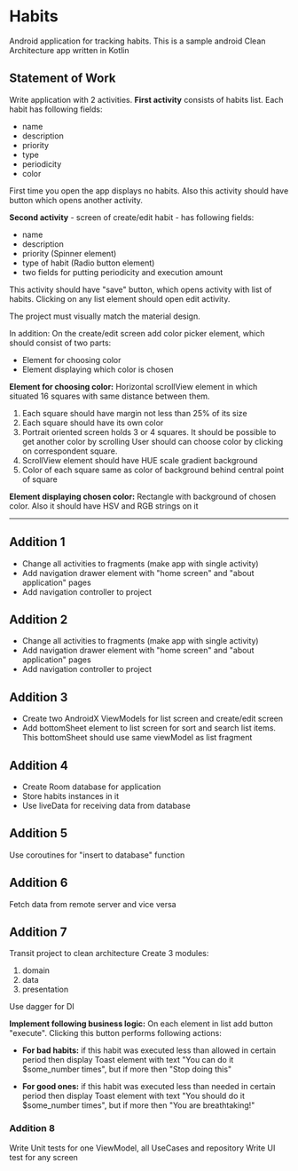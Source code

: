 # Habits
Android application for tracking habits. 
This is a sample android Clean Architecture app written in Kotlin

## Statement of Work
Write application with 2 activities.
**First activity** consists of habits list. Each habit has following fields:

* name
* description
* priority
* type
* periodicity
* color

First time you open the app displays no habits. Also this activity should have button which opens another activity.

**Second activity** - screen of create/edit habit - has following fields:

* name
* description
* priority (Spinner element)
* type of habit (Radio button element)
* two fields for putting periodicity and execution amount

This activity should have "save" button, which opens activity with list of habits. Clicking on any list element should open edit activity.

The project must visually match the material design.
 
In addition:
On the create/edit screen add color picker element, which should consist of two parts:

* Element for choosing color
* Element displaying which color is chosen

**Element for choosing color:**
Horizontal scrollView element in which situated 16 squares with same distance between them.

1. Each square should have margin not less than 25% of its size
2. Each square should have its own color
3. Portrait oriented screen holds 3 or 4 squares. It should be possible to get another color by scrolling
User should can choose color by clicking on correspondent square.
4. ScrollView element should have HUE scale gradient background
5. Color of each square same as color of background behind central point of square

**Element displaying chosen color:**
Rectangle with background of chosen color. Also it should have HSV and RGB strings on it

***

## Addition 1
* Change all activities to fragments (make app with single activity)
* Add navigation drawer element with "home screen" and "about application" pages
* Add navigation controller to project

## Addition 2
* Change all activities to fragments (make app with single activity)
* Add navigation drawer element with "home screen" and "about application" pages
* Add navigation controller to project

## Addition 3
* Create two AndroidX ViewModels for list screen and create/edit screen
* Add bottomSheet element to list screen for sort and search list items. This bottomSheet should use same viewModel as list fragment

## Addition 4
* Create Room database for application
* Store habits instances in it
* Use liveData for receiving data from database

## Addition 5
Use coroutines for "insert to database" function

## Addition 6
Fetch data from remote server and vice versa

## Addition 7
Transit project to clean architecture
Create 3 modules:

1. domain
2. data 
3. presentation

Use dagger for DI

**Implement following business logic:**
On each element in list add button "execute". Clicking this button performs following actions:

* **For bad habits:** if this habit was executed less than allowed in certain period then display Toast element with text 
"You can do it $some_number times", but if more then "Stop doing this"

* **For good ones:** if this habit was executed less than needed in certain period then display Toast element with text 
"You should do it $some_number times", but if more then "You are breathtaking!"

### Addition 8
Write Unit tests for one ViewModel, all UseCases and repository
Write UI test for any screen